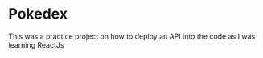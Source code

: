 # Pokedex
This was a practice project on how to deploy an API into the code as I was learning ReactJs
